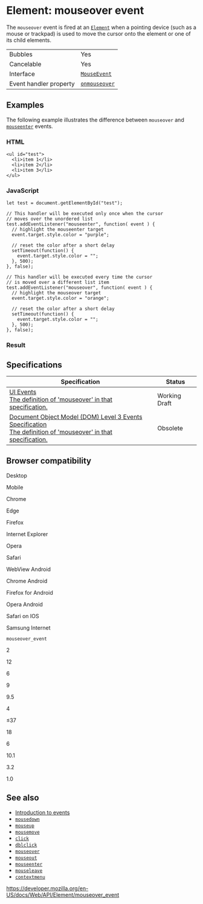 Element: mouseover event
========================

The `mouseover` event is fired at an [`Element`](../element) when a pointing device (such as a mouse or trackpad) is used to move the cursor onto the element or one of its child elements.

<table><tbody><tr class="odd"><td>Bubbles</td><td>Yes</td></tr><tr class="even"><td>Cancelable</td><td>Yes</td></tr><tr class="odd"><td>Interface</td><td><a href="../mouseevent"><code>MouseEvent</code></a></td></tr><tr class="even"><td>Event handler property</td><td><a href="../globaleventhandlers/onmouseover"><code>onmouseover</code></a></td></tr></tbody></table>

Examples
--------

The following example illustrates the difference between `mouseover` and [`mouseenter`](mouseenter_event) events.

### HTML

    <ul id="test">
      <li>item 1</li>
      <li>item 2</li>
      <li>item 3</li>
    </ul>

### JavaScript

    let test = document.getElementById("test");

    // This handler will be executed only once when the cursor
    // moves over the unordered list
    test.addEventListener("mouseenter", function( event ) {
      // highlight the mouseenter target
      event.target.style.color = "purple";

      // reset the color after a short delay
      setTimeout(function() {
        event.target.style.color = "";
      }, 500);
    }, false);

    // This handler will be executed every time the cursor
    // is moved over a different list item
    test.addEventListener("mouseover", function( event ) {
      // highlight the mouseover target
      event.target.style.color = "orange";

      // reset the color after a short delay
      setTimeout(function() {
        event.target.style.color = "";
      }, 500);
    }, false);

### Result

Specifications
--------------

<table><thead><tr class="header"><th>Specification</th><th>Status</th></tr></thead><tbody><tr class="odd"><td><a href="https://w3c.github.io/uievents/#event-type-mouseover">UI Events<br />
<span class="small">The definition of 'mouseover' in that specification.</span></a></td><td><span class="spec-wd">Working Draft</span></td></tr><tr class="even"><td><a href="https://www.w3.org/TR/2014/WD-DOM-Level-3-Events-20140925/#event-type-mouseover">Document Object Model (DOM) Level 3 Events Specification<br />
<span class="small">The definition of 'mouseover' in that specification.</span></a></td><td><span class="spec-obsolete">Obsolete</span></td></tr></tbody></table>

Browser compatibility
---------------------

Desktop

Mobile

Chrome

Edge

Firefox

Internet Explorer

Opera

Safari

WebView Android

Chrome Android

Firefox for Android

Opera Android

Safari on IOS

Samsung Internet

`mouseover_event`

2

12

6

9

9.5

4

≤37

18

6

10.1

3.2

1.0

See also
--------

-   [Introduction to events](https://developer.mozilla.org/en-US/docs/Learn/JavaScript/Building_blocks/Events)
-   [`mousedown`](mousedown_event)
-   [`mouseup`](mouseup_event)
-   [`mousemove`](mousemove_event)
-   [`click`](click_event)
-   [`dblclick`](dblclick_event)
-   [`mouseover`](mouseover_event)
-   [`mouseout`](mouseout_event)
-   [`mouseenter`](mouseenter_event)
-   [`mouseleave`](mouseleave_event)
-   [`contextmenu`](contextmenu_event)

<a href="https://developer.mozilla.org/en-US/docs/Web/API/Element/mouseover_event" class="_attribution-link">https://developer.mozilla.org/en-US/docs/Web/API/Element/mouseover_event</a>
